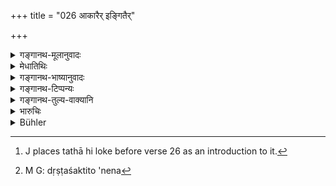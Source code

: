 +++
title = "026 आकारैर् इङ्गितैर्"

+++

<details><summary>गङ्गानथ-मूलानुवादः</summary>

The inner mind is indicated by such variations as those of aspect, gait, gesture, speech, and by changes in the eye and the face.—(26)
</details>

<details><summary>मेधातिथिः</summary>

तथा हि, लोके[^११०] दृष्टशक्तितानेन[^१११] श्लोकेन स्वरादीनां पूर्वोक्तार्थाधिगमेन दर्शयतीत्य् अपौनरुक्त्यम् । तत्राक्रियन्ते विक्रयन्त इत्य् **आकारा** **इङ्गिता**दयः । **इङ्गितं** व्याख्यातम् । व्यक्तिभेदाद् बहुवचनम् । **गतिः** पूर्वश्लोकाद् अत्राधिका । सा प्रस्खलन्ती स्वभावतो ऽन्यथाभूता । **भाषीतं** पौर्वापर्यविरुद्धं वचनम् । **वक्त्रविकार** आस्यविशेषादिः । शेषं पूर्वश्लोक एव व्याख्यातम् । एतैर् विकृतैर् **अन्तर्गतं** चित्तं लौकिकैर् अन्यत्रापि गृह्यत इति समासार्थः ॥ ८.२६ ॥


[^१११]:
     M G: dṛṣṭaśaktito 'nena


[^११०]:
     J places tathā hi loke before verse 26 as an introduction to it.
</details>

<details><summary>गङ्गानथ-भाष्यानुवादः</summary>

What this verse does is to support, by ordinary experience, what has gone in the preceding verse; hence there is no repetition.

‘*Ākāra*’ is that which changes, *variations*; such as *aspect* and the rest.

‘*Aspect*’ has already been explained; the plural number is used in view of there being numerous individual aspects.

‘*Gait*,’—this is in addition to what has gone in the preceding verse; it means the ordinary gait of a man being tripped or otherwise altered.

‘*Speech*’—inconsistent and contradictory statements.

‘*Changes in the face*’—the mouth being parched and so forth.

The rest has all been explained under the previous verse.

By means of the variations of all these the innermost heart is indicated even in ordinary life; such in brief is the meaning of the verse.—(26)
</details>

<details><summary>गङ्गानथ-टिप्पन्यः</summary>

This verse is quoted in *Aparārka* (p. 260);—in *Parāśaramādhava* (Vyavahāra, p. 43);—in *Smṛticandrikā* (Vyavahāra, p. 112);—in
*Kṛtyakalpataru* (22a), which has the following notes:—‘*Iṅgita*’ stands
for perspiration, thrilling of the hair,—‘*vikāra*’ of the eye, the look of love or anger,—‘*ceṣṭita*’, throwing about of the hand and so forth,—‘*gatyā*’ halting gait and so forth;—‘*ceṣṭita*’, inconsistent and contradictory statements,—‘*vaktra vikāra*’, drying of the mouth &c—and in *Vīramitrodaya* (Vyavahāra, p. 30b).
</details>

<details><summary>गङ्गानथ-तुल्य-वाक्यानि</summary>

**(verses 8.25-26)**

See Comparative notes for [Verse 8.25].
</details>

<details><summary>भारुचिः</summary>

आकरणं **आकारः** शरीरेन्द्रियविकरः । अस्य सामान्यवचनस्यायं विशेषः । **आकारैः** तैश् तद्विकारैर् इङ्गितादिभिः व्य्वहाराद् अन्यत्रापि चापराभिप्रायो लोके **गृह्यते** । एवं व्यवहारकाले ऽप्य् अधिकृतैर् अद्विष्टैर् अरक्तैश् च निपुणतो दत्तप्रणिधानैर् ग्राह्यम् । एवं च पूर्वश्लोकशेष एवायं विज्ञेयः ॥ ८.२६ ॥
</details>

<details><summary>Bühler</summary>

026	The internal (working of the) mind is perceived through the aspect, the motions, the gait, the gestures, the speech, and the changes in the eye and of the face.
</details>
